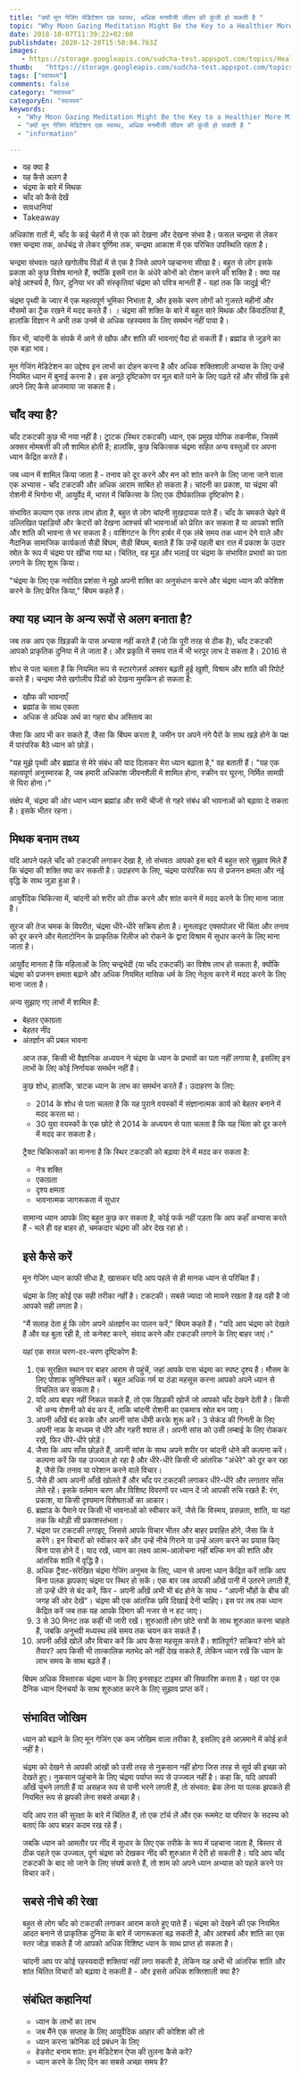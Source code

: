 ```yaml
---
title: "क्यों मून गेजिंग मेडिटेशन एक स्वस्थ, अधिक मनमौजी जीवन की कुंजी हो सकती है "
topic: "Why Moon Gazing Meditation Might Be the Key to a Healthier More Mindful Life"
date: 2018-10-07T11:39:22+02:00
publishdate: 2020-12-20T15:50:04.763Z
images: 
   - https://storage.googleapis.com/sudcha-test.appspot.com/topics/Health/default-selection/2.jpg
thumb:   "https://storage.googleapis.com/sudcha-test.appspot.com/topics/Health/default-selection/thumb/2.jpg"
tags: ["स्वास्थ्य"]
comments: false
category: "स्वास्थ्य"
categoryEn: "स्वास्थ्य"
keywords: 
  - "Why Moon Gazing Meditation Might Be the Key to a Healthier More Mindful Life"
  - "क्यों मून गेजिंग मेडिटेशन एक स्वस्थ, अधिक मनमौजी जीवन की कुंजी हो सकती है "
  - "information"

---
```

<ul> <li> यह क्या है </li> <li> यह कैसे अलग है </li> <li> चंद्रमा के बारे में मिथक </li> <li> चाँद को कैसे देखें </li> <li> सावधानियां </li> <li> Takeaway </li> </ul> <p> अधिकांश रातों में, चाँद के कई चेहरों में से एक को देखना और देखना संभव है। फसल चन्द्रमा से लेकर रक्त चन्द्रमा तक, अर्धचंद्र से लेकर पूर्णिमा तक, चन्द्रमा आकाश में एक परिचित उपस्थिति रहता है। </p> <p> चन्द्रमा संभवतः पहले खगोलीय पिंडों में से एक है जिसे आपने पहचानना सीखा है। बहुत से लोग इसके प्रकाश को कुछ विशेष मानते हैं, क्योंकि इसमें रात के अंधेरे कोनों को रोशन करने की शक्ति है। क्या यह कोई आश्चर्य है, फिर, दुनिया भर की संस्कृतियां चंद्रमा को पवित्र मानती हैं - यहां तक ​​कि जादुई भी? </P> <p> चंद्रमा पृथ्वी के ज्वार में एक महत्वपूर्ण भूमिका निभाता है, और इसके चरण लोगों को गुजरते महीनों और मौसमों का ट्रैक रखने में मदद करते हैं। । चंद्रमा की शक्ति के बारे में बहुत सारे मिथक और किंवदंतियां हैं, हालांकि विज्ञान ने अभी तक उनमें से अधिक रहस्यमय के लिए समर्थन नहीं पाया है। </p> <p> फिर भी, चांदनी के संपर्क में आने से खौफ और शांति की भावनाएं पैदा हो सकती हैं। ब्रह्मांड से जुड़ने का एक बड़ा भाव। </p> <p> मून गेजिंग मेडिटेशन का उद्देश्य इन लाभों का दोहन करना है और अधिक शक्तिशाली अभ्यास के लिए उन्हें नियमित ध्यान में बुनाई करना है। इस अनूठे दृष्टिकोण पर मूल बातें पाने के लिए पढ़ते रहें और सीखें कि इसे अपने लिए कैसे आजमाया जा सकता है। </p> <h2> चाँद क्या है? </H2> <p> चाँद टकटकी कुछ भी नया नहीं है। ट्राटक (स्थिर टकटकी) ध्यान, एक प्रमुख योगिक तकनीक, जिसमें अक्सर मोमबत्ती की लौ शामिल होती है; हालांकि, कुछ चिकित्सक चंद्रमा सहित अन्य वस्तुओं पर अपना ध्यान केंद्रित करते हैं। </p> <p> जब ध्यान में शामिल किया जाता है - तनाव को दूर करने और मन को शांत करने के लिए जाना जाने वाला एक अभ्यास - चाँद टकटकी और अधिक आराम साबित हो सकता है। चांदनी का प्रकाश, या चंद्रमा की रोशनी में भिगोना भी, आयुर्वेद में, भारत में चिकित्सा के लिए एक दीर्घकालिक दृष्टिकोण है। </p> <p> संभावित कल्याण एक तरफ लाभ होता है, बहुत से लोग चांदनी सुखदायक पाते हैं। चाँद के चमकते चेहरे में उल्लिखित पहाड़ियों और क्रेटरों को देखना आश्चर्य की भावनाओं को प्रेरित कर सकता है या आपको शांति और शांति की भावना से भर सकता है। वाशिंगटन के गिग हार्बर में एक लंबे समय तक ध्यान देने वाले और नैदानिक ​​सामाजिक कार्यकर्ता सैडी बिंघम, सैडी बिंघम, बताते हैं कि उन्हें पहली बार रात में प्रकाश के उदार स्रोत के रूप में चंद्रमा पर खींचा गया था। चिंतित, वह मूड और भलाई पर चंद्रमा के संभावित प्रभावों का पता लगाने के लिए शुरू किया। </p> <p> "चंद्रमा के लिए एक नवोदित प्रशंसा ने मुझे अपनी शक्ति का अनुसंधान करने और चंद्रमा ध्यान की कोशिश करने के लिए प्रेरित किया," बिंघम कहते हैं। </p> <h2> क्या यह ध्यान के अन्य रूपों से अलग बनाता है? </h2> <p> जब तक आप एक खिड़की के पास अभ्यास नहीं करते हैं (जो कि पूरी तरह से ठीक है), चाँद टकटकी आपको प्राकृतिक दुनिया में ले जाता है। और प्रकृति में समय रात में भी भरपूर लाभ दे सकता है। 2016 से </p> <p> शोध से पता चलता है कि नियमित रूप से स्टारगेज़र्स अक्सर बढ़ती हुई खुशी, विश्राम और शांति की रिपोर्ट करते हैं। चन्द्रमा जैसे खगोलीय पिंडों को देखना मुमकिन हो सकता है: </p> <ul> <li> खौफ की भावनाएँ </li> <li> ब्रह्मांड के साथ एकता </li> <li> अधिक से अधिक अर्थ का गहरा बोध अस्तित्व का </li> </ul> <p> जैसा कि आप भी कर सकते हैं, जैसा कि बिंघम करता है, जमीन पर अपने नंगे पैरों के साथ खड़े होने के पक्ष में पारंपरिक बैठे ध्यान को छोड़ें। </p> <p> "यह मुझे पृथ्वी और ब्रह्मांड से मेरे संबंध की याद दिलाकर मेरा ध्यान बढ़ाता है," वह बताती हैं। "यह एक महत्वपूर्ण अनुस्मारक है, जब हमारी अधिकांश जीवनशैली में शामिल होना, स्क्रीन पर घूरना, निर्मित सामग्री से घिरा होना।" </p> <p> संक्षेप में, चंद्रमा की ओर ध्यान ध्यान ब्रह्मांड और सभी चीजों से गहरे संबंध की भावनाओं को बढ़ावा दे सकता है। इसके भीतर रहना। </p> <h2> मिथक बनाम तथ्य </h2> <p> यदि आपने पहले चाँद को टकटकी लगाकर देखा है, तो संभवतः आपको इस बारे में बहुत सारे सुझाव मिले हैं कि चंद्रमा की शक्ति क्या कर सकती है। उदाहरण के लिए, चंद्रमा पारंपरिक रूप से प्रजनन क्षमता और नई वृद्धि के साथ जुड़ा हुआ है। </p> <p> आयुर्वेदिक चिकित्सा में, चांदनी को शरीर को ठीक करने और शांत करने में मदद करने के लिए माना जाता है। </p> <p> सूरज की तेज चमक के विपरीत, चंद्रमा धीरे-धीरे सक्रिय होता है। मूनलाइट एक्सपोज़र भी चिंता और तनाव को दूर करने और मेलाटोनिन के प्राकृतिक रिलीज को रोकने के द्वारा विश्राम में सुधार करने के लिए माना जाता है। </p> <p> आयुर्वेद मानता है कि महिलाओं के लिए चन्द्रभेदी (या चाँद टकटकी) का विशेष लाभ हो सकता है, क्योंकि चंद्रमा को प्रजनन क्षमता बढ़ाने और अधिक नियमित मासिक धर्म के लिए नेतृत्व करने में मदद करने के लिए माना जाता है। </p> <p> अन्य सुझाए गए लाभों में शामिल हैं: </p> <ul> <li> बेहतर एकाग्रता </li> <li> बेहतर नींद </li> <li> अंतर्ज्ञान की प्रबल भावना </li> </उल> <p> आज तक, किसी भी वैज्ञानिक अध्ययन ने चंद्रमा के ध्यान के प्रभावों का पता नहीं लगाया है, इसलिए इन लाभों के लिए कोई निर्णायक समर्थन नहीं है। </p> <p> कुछ शोध, हालांकि, त्राटक ध्यान के लाभ का समर्थन करते हैं। उदाहरण के लिए: </p> <ul> <li> 2014 के शोध से पता चलता है कि यह पुराने वयस्कों में संज्ञानात्मक कार्य को बेहतर बनाने में मदद करता था। </li> <li> 30 युवा वयस्कों के एक छोटे से 2014 के अध्ययन से पता चलता है कि यह चिंता को दूर करने में मदद कर सकता है। </li> </ul> <p> ट्रैक्ट चिकित्सकों का मानना ​​है कि स्थिर टकटकी को बढ़ावा देने में मदद कर सकता है: </p> <ul> <li> नेत्र शक्ति </li> <li> एकाग्रता </li> <li> दृश्य क्षमता </li> <li> भावनात्मक जागरूकता में सुधार </li> </ul> <p> सामान्य ध्यान आपके लिए बहुत कुछ कर सकता है, कोई फर्क नहीं पड़ता कि आप कहाँ अभ्यास करते हैं - भले ही वह बाहर हो, चमकदार चंद्रमा की ओर देख रहा हो। </p> <h2> इसे कैसे करें </h2> <p> मून गेजिंग ध्यान काफी सीधा है, खासकर यदि आप पहले से ही मानक ध्यान से परिचित हैं। </p> <p> चंद्रमा के लिए कोई एक सही तरीका नहीं है। टकटकी। सबसे ज्यादा जो मायने रखता है वह वही है जो आपको सही लगता है। </p> <p> "मैं सलाह देता हूं कि लोग अपने अंतर्ज्ञान का पालन करें," बिंघम कहते हैं। "यदि आप चंद्रमा को देखते हैं और वह बुला रही है, तो कनेक्ट करने, संवाद करने और टकटकी लगाने के लिए बाहर जाएं।" </p> <p> यहां एक सरल चरण-दर-चरण दृष्टिकोण है: </p> <ol> <li> एक सुरक्षित स्थान पर बाहर आराम से पहुंचें, जहां आपके पास चंद्रमा का स्पष्ट दृश्य है। मौसम के लिए पोशाक सुनिश्चित करें। बहुत अधिक गर्म या ठंडा महसूस करना आपको अपने ध्यान से विचलित कर सकता है। </li> <li> यदि आप बाहर नहीं निकल सकते हैं, तो एक खिड़की खोजें जो आपको चाँद देखने देती है। किसी भी अन्य रोशनी को बंद कर दें, ताकि चांदनी रोशनी का एकमात्र स्रोत बन जाए। </li> <li> अपनी आँखें बंद करके और अपनी सांस धीमी करके शुरू करें। 3 सेकंड की गिनती के लिए अपनी नाक के माध्यम से धीरे और गहरी श्वास लें। अपनी सांस को उसी लम्बाई के लिए रोककर रखें, फिर धीरे-धीरे छोड़ें। </li> <li> जैसा कि आप साँस छोड़ते हैं, अपनी सांस के साथ अपने शरीर पर चांदनी धोने की कल्पना करें। कल्पना करें कि यह उज्ज्वल हो रहा है और धीरे-धीरे किसी भी आंतरिक "अंधेरे" को दूर कर रहा है, जैसे कि तनाव या परेशान करने वाले विचार। </li> <li> जैसे ही आप अपनी आँखें खोलते हैं और चाँद पर टकटकी लगाकर धीरे-धीरे और लगातार साँस लेते रहें। इसके वर्तमान चरण और विशिष्ट विवरणों पर ध्यान दें जो आपकी रुचि रखते हैं: रंग, प्रकाश, या किसी दृश्यमान विशेषताओं का आकार। </li> <li> ब्रह्मांड के पैमाने पर किसी भी भावनाओं को स्वीकार करें, जैसे कि विस्मय, प्रसन्नता, शांति, या यहां तक ​​कि थोड़ी सी प्रकाशस्तंभता। </li> <li> चंद्रमा पर टकटकी लगाइए, जिससे आपके विचार भीतर और बाहर प्रवाहित होंगे, जैसा कि वे करेंगे। इन विचारों को स्वीकार करें और उन्हें नीचे गिराने या उन्हें अलग करने का प्रयास किए बिना पास होने दें। याद रखें, ध्यान का लक्ष्य आत्म-आलोचना नहीं बल्कि मन की शांति और आंतरिक शांति में वृद्धि है। </li> <li> अधिक ट्रैक्ट-संरेखित चंद्रमा गेजिंग अनुभव के लिए, ध्यान से अपना ध्यान केंद्रित करें ताकि आप बिना पलक झपकाए चंद्रमा पर स्थिर हो सकें। एक बार जब आपकी आँखें पानी में उतरने लगती हैं, तो उन्हें धीरे से बंद करें, फिर - अपनी आँखें अभी भी बंद होने के साथ - "अपनी भौंहों के बीच की जगह की ओर देखें"। चंद्रमा की एक आंतरिक छवि दिखाई देनी चाहिए। इस पर तब तक ध्यान केंद्रित करें जब तक यह आपके दिमाग की नजर से न हट जाए। </li> <li> 3 से 30 मिनट तक कहीं भी जारी रखें। शुरुआती लोग छोटे सत्रों के साथ शुरुआत करना चाहते हैं, जबकि अनुभवी मध्यस्थ लंबे समय तक चयन कर सकते हैं। </li> <li> अपनी आँखें खोलें और विचार करें कि आप कैसा महसूस करते हैं। शांतिपूर्ण? सक्रिय? सोने को तैयार? आप किसी भी तात्कालिक मतभेद को नहीं देख सकते हैं, लेकिन ध्यान रखें कि ध्यान के लाभ समय के साथ बढ़ते हैं। </li> </ol> <p> बिंघम अधिक विस्तारक चंद्रमा ध्यान के लिए इनसाइट टाइमर की सिफारिश करता है। यहां पर एक दैनिक ध्यान दिनचर्या के साथ शुरुआत करने के लिए सुझाव प्राप्त करें। </p> <h2> संभावित जोखिम </h2> <p> ध्यान को बढ़ाने के लिए मून गेजिंग एक कम जोखिम वाला तरीका है, इसलिए इसे आज़माने में कोई हर्ज नहीं है। </p> <p> चंद्रमा को देखने से आपकी आंखों को उसी तरह से नुकसान नहीं होगा जिस तरह से सूर्य की इच्छा को देखते हुए। नुकसान पहुंचाने के लिए चंद्रमा पर्याप्त रूप से उज्ज्वल नहीं है। कहा कि, यदि आपकी आँखें चुभने लगती हैं या असहज रूप से पानी भरने लगती हैं, तो संभवत: ब्रेक लेना या पलक झपकते ही नियमित रूप से झपकी लेना सबसे अच्छा है। </p> <p> यदि आप रात की सुरक्षा के बारे में चिंतित हैं, तो एक टॉर्च लें और एक रूममेट या परिवार के सदस्य को बताएं कि आप बाहर कदम रख रहे हैं। </p> <p> जबकि ध्यान को आमतौर पर नींद में सुधार के लिए एक तरीके के रूप में पहचाना जाता है, बिस्तर से ठीक पहले एक उज्ज्वल, पूर्ण चंद्रमा को देखकर नींद की शुरुआत में देरी हो सकती है। यदि आप चाँद टकटकी के बाद सो जाने के लिए संघर्ष करते हैं, तो शाम को अपने ध्यान अभ्यास को पहले करने पर विचार करें। </p> <h2> सबसे नीचे की रेखा </h2> <p> बहुत से लोग चाँद को टकटकी लगाकर आराम करते हुए पाते हैं। चंद्रमा को देखने की एक नियमित आदत बनाने से प्राकृतिक दुनिया के बारे में जागरूकता बढ़ सकती है, और आश्चर्य और शांति का एक स्तर जोड़ सकते हैं जो आपको अधिक विशिष्ट ध्यान के साथ प्राप्त हो सकता है। </p> <p> चांदनी आप पर कोई रहस्यवादी शक्तियां नहीं लगा सकती है, लेकिन यह अभी भी आंतरिक शांति और शांत चिंतित विचारों को बढ़ावा दे सकती है - और इससे अधिक शक्तिशाली क्या है? </p> <h2> संबंधित कहानियां </h2> <ul> <li> ध्यान के लाभों का लाभ </li> <li> जब मैंने एक सप्ताह के लिए आयुर्वेदिक आहार की कोशिश की तो </li> <li> ध्यान करना क्रोनिक दर्द प्रबंधन के लिए </li> <li> हेडसेट बनाम शांत: इन मेडिटेशन ऐप्स की तुलना कैसे करें? </li> <li> ध्यान करने के लिए दिन का सबसे अच्छा समय है? </li> </ul> 